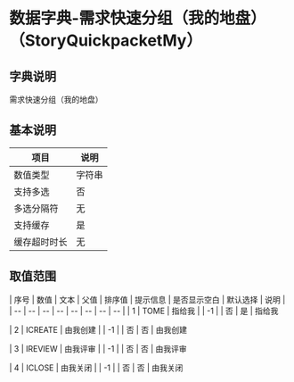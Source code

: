 # 数据字典-需求快速分组（我的地盘）（StoryQuickpacketMy）
## 字典说明
需求快速分组（我的地盘）

## 基本说明
| 项目 | 说明 |
| -- | -- |
| 数值类型 | 字符串 |
| 支持多选 | 否 |
| 多选分隔符 | 无 |
| 支持缓存 | 是 |
| 缓存超时时长 | 无 |

## 取值范围
| 序号 | 数值 | 文本 | 父值 | 排序值 | 提示信息 | 是否显示空白 | 默认选择 | 说明 |
| -- | -- | -- | -- | -- | -- | -- | -- |
| 1 | TOME | 指给我 |  | -1 |  | 否 | 是 | 指给我

| 2 | ICREATE | 由我创建 |  | -1 |  | 否 | 否 | 由我创建

| 3 | IREVIEW | 由我评审 |  | -1 |  | 否 | 否 | 由我评审

| 4 | ICLOSE | 由我关闭 |  | -1 |  | 否 | 否 | 由我关闭


